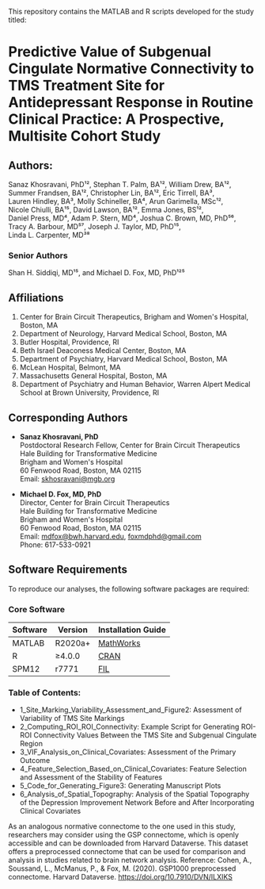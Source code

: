 This repository contains the MATLAB and R scripts developed for the study titled:

# Predictive Value of Subgenual Cingulate Normative Connectivity to TMS Treatment Site for Antidepressant Response in Routine Clinical Practice: A Prospective, Multisite Cohort Study

## Authors:  
Sanaz Khosravani, PhD¹², Stephan T. Palm, BA¹², William Drew, BA¹²,  
Summer Frandsen, BA¹², Christopher Lin, BA¹², Eric Tirrell, BA³,  
Lauren Hindley, BA³, Molly Schineller, BA⁴, Arun Garimella, MSc¹²,  
Nicole Chiulli, BA¹⁵, David Lawson, BA¹², Emma Jones, BS¹²,  
Daniel Press, MD⁴, Adam P. Stern, MD⁴, Joshua C. Brown, MD, PhD⁵⁶,  
Tracy A. Barbour, MD⁵⁷, Joseph J. Taylor, MD, PhD¹⁵,  
Linda L. Carpenter, MD³⁸ 

### Senior Authors  
Shan H. Siddiqi, MD¹⁵, and Michael D. Fox, MD, PhD¹²⁵  

## Affiliations
1. Center for Brain Circuit Therapeutics, Brigham and Women's Hospital, Boston, MA
2. Department of Neurology, Harvard Medical School, Boston, MA
3. Butler Hospital, Providence, RI
4. Beth Israel Deaconess Medical Center, Boston, MA
5. Department of Psychiatry, Harvard Medical School, Boston, MA
6. McLean Hospital, Belmont, MA
7. Massachusetts General Hospital, Boston, MA
8. Department of Psychiatry and Human Behavior, Warren Alpert Medical School at Brown University, Providence, RI

## Corresponding Authors
- **Sanaz Khosravani, PhD**  
  Postdoctoral Research Fellow, Center for Brain Circuit Therapeutics  
  Hale Building for Transformative Medicine  
  Brigham and Women's Hospital  
  60 Fenwood Road, Boston, MA 02115  
  Email: skhosravani@mgb.org  

- **Michael D. Fox, MD, PhD**  
  Director, Center for Brain Circuit Therapeutics  
  Hale Building for Transformative Medicine  
  Brigham and Women's Hospital  
  60 Fenwood Road, Boston, MA 02115  
  Email: mdfox@bwh.harvard.edu, foxmdphd@gmail.com  
  Phone: 617-533-0921  

## Software Requirements
To reproduce our analyses, the following software packages are required:

### Core Software
| Software | Version | Installation Guide |
|----------|---------|--------------------|
| MATLAB | R2020a+ | [MathWorks](https://www.mathworks.com) |
| R | ≥4.0.0 | [CRAN](https://cran.r-project.org) |
| SPM12 | r7771 | [FIL](https://www.fil.ion.ucl.ac.uk/spm/software/spm12/) |


### Table of Contents:
- 1_Site_Marking_Variability_Assessment_and_Figure2: Assessment of Variability of TMS Site Markings
- 2_Computing_ROI_ROI_Connectivity: Example Script for Generating ROI-ROI Connectivity Values Between the TMS Site and Subgenual Cingulate Region
- 3_VIF_Analysis_on_Clinical_Covariates: Assessment of the Primary Outcome
- 4_Feature_Selection_Based_on_Clinical_Covariates: Feature Selection and Assessment of the Stability of Features
- 5_Code_for_Generating_Figure3: Generating Manuscript Plots
- 6_Analysis_of_Spatial_Topography: Analysis of the Spatial Topography of the Depression Improvement Network Before and After Incorporating Clinical Covariates

As an analogous normative connectome to the one used in this study, researchers may consider using the GSP connectome, which is openly accessible and can be downloaded from Harvard Dataverse. This dataset offers a preprocessed connectome that can be used for comparison and analysis in studies related to brain network analysis.
Reference: Cohen, A., Soussand, L., McManus, P., & Fox, M. (2020). GSP1000 preprocessed connectome. Harvard Dataverse. https://doi.org/10.7910/DVN/ILXIKS
